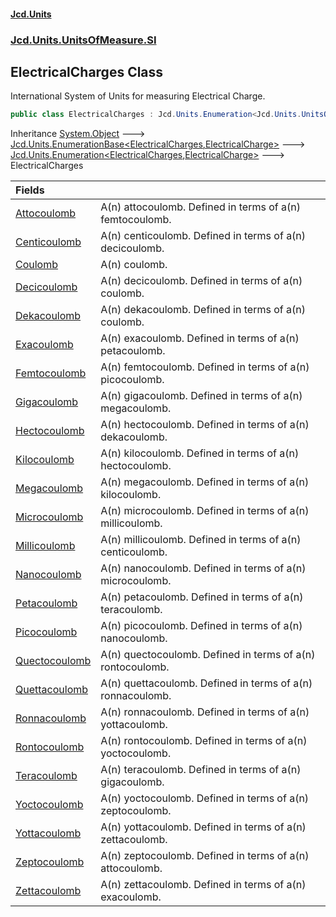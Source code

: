 #### [Jcd.Units](index.md 'index')
### [Jcd.Units.UnitsOfMeasure.SI](Jcd.Units.UnitsOfMeasure.SI.md 'Jcd.Units.UnitsOfMeasure.SI')

## ElectricalCharges Class

International System of Units for measuring Electrical Charge.

```csharp
public class ElectricalCharges : Jcd.Units.Enumeration<Jcd.Units.UnitsOfMeasure.SI.ElectricalCharges, Jcd.Units.UnitTypes.ElectricalCharge>
```

Inheritance [System.Object](https://docs.microsoft.com/en-us/dotnet/api/System.Object 'System.Object') &#129106; [Jcd.Units.EnumerationBase&lt;](Jcd.Units.EnumerationBase_TEnumeration,T_.md 'Jcd.Units.EnumerationBase<TEnumeration,T>')[ElectricalCharges](Jcd.Units.UnitsOfMeasure.SI.ElectricalCharges.md 'Jcd.Units.UnitsOfMeasure.SI.ElectricalCharges')[,](Jcd.Units.EnumerationBase_TEnumeration,T_.md 'Jcd.Units.EnumerationBase<TEnumeration,T>')[ElectricalCharge](Jcd.Units.UnitTypes.ElectricalCharge.md 'Jcd.Units.UnitTypes.ElectricalCharge')[&gt;](Jcd.Units.EnumerationBase_TEnumeration,T_.md 'Jcd.Units.EnumerationBase<TEnumeration,T>') &#129106; [Jcd.Units.Enumeration&lt;](Jcd.Units.Enumeration_TEnumeration,T_.md 'Jcd.Units.Enumeration<TEnumeration,T>')[ElectricalCharges](Jcd.Units.UnitsOfMeasure.SI.ElectricalCharges.md 'Jcd.Units.UnitsOfMeasure.SI.ElectricalCharges')[,](Jcd.Units.Enumeration_TEnumeration,T_.md 'Jcd.Units.Enumeration<TEnumeration,T>')[ElectricalCharge](Jcd.Units.UnitTypes.ElectricalCharge.md 'Jcd.Units.UnitTypes.ElectricalCharge')[&gt;](Jcd.Units.Enumeration_TEnumeration,T_.md 'Jcd.Units.Enumeration<TEnumeration,T>') &#129106; ElectricalCharges

| Fields | |
| :--- | :--- |
| [Attocoulomb](Jcd.Units.UnitsOfMeasure.SI.ElectricalCharges.Attocoulomb.md 'Jcd.Units.UnitsOfMeasure.SI.ElectricalCharges.Attocoulomb') | A(n) attocoulomb. Defined in terms of a(n) femtocoulomb. |
| [Centicoulomb](Jcd.Units.UnitsOfMeasure.SI.ElectricalCharges.Centicoulomb.md 'Jcd.Units.UnitsOfMeasure.SI.ElectricalCharges.Centicoulomb') | A(n) centicoulomb. Defined in terms of a(n) decicoulomb. |
| [Coulomb](Jcd.Units.UnitsOfMeasure.SI.ElectricalCharges.Coulomb.md 'Jcd.Units.UnitsOfMeasure.SI.ElectricalCharges.Coulomb') | A(n) coulomb. |
| [Decicoulomb](Jcd.Units.UnitsOfMeasure.SI.ElectricalCharges.Decicoulomb.md 'Jcd.Units.UnitsOfMeasure.SI.ElectricalCharges.Decicoulomb') | A(n) decicoulomb. Defined in terms of a(n) coulomb. |
| [Dekacoulomb](Jcd.Units.UnitsOfMeasure.SI.ElectricalCharges.Dekacoulomb.md 'Jcd.Units.UnitsOfMeasure.SI.ElectricalCharges.Dekacoulomb') | A(n) dekacoulomb. Defined in terms of a(n) coulomb. |
| [Exacoulomb](Jcd.Units.UnitsOfMeasure.SI.ElectricalCharges.Exacoulomb.md 'Jcd.Units.UnitsOfMeasure.SI.ElectricalCharges.Exacoulomb') | A(n) exacoulomb. Defined in terms of a(n) petacoulomb. |
| [Femtocoulomb](Jcd.Units.UnitsOfMeasure.SI.ElectricalCharges.Femtocoulomb.md 'Jcd.Units.UnitsOfMeasure.SI.ElectricalCharges.Femtocoulomb') | A(n) femtocoulomb. Defined in terms of a(n) picocoulomb. |
| [Gigacoulomb](Jcd.Units.UnitsOfMeasure.SI.ElectricalCharges.Gigacoulomb.md 'Jcd.Units.UnitsOfMeasure.SI.ElectricalCharges.Gigacoulomb') | A(n) gigacoulomb. Defined in terms of a(n) megacoulomb. |
| [Hectocoulomb](Jcd.Units.UnitsOfMeasure.SI.ElectricalCharges.Hectocoulomb.md 'Jcd.Units.UnitsOfMeasure.SI.ElectricalCharges.Hectocoulomb') | A(n) hectocoulomb. Defined in terms of a(n) dekacoulomb. |
| [Kilocoulomb](Jcd.Units.UnitsOfMeasure.SI.ElectricalCharges.Kilocoulomb.md 'Jcd.Units.UnitsOfMeasure.SI.ElectricalCharges.Kilocoulomb') | A(n) kilocoulomb. Defined in terms of a(n) hectocoulomb. |
| [Megacoulomb](Jcd.Units.UnitsOfMeasure.SI.ElectricalCharges.Megacoulomb.md 'Jcd.Units.UnitsOfMeasure.SI.ElectricalCharges.Megacoulomb') | A(n) megacoulomb. Defined in terms of a(n) kilocoulomb. |
| [Microcoulomb](Jcd.Units.UnitsOfMeasure.SI.ElectricalCharges.Microcoulomb.md 'Jcd.Units.UnitsOfMeasure.SI.ElectricalCharges.Microcoulomb') | A(n) microcoulomb. Defined in terms of a(n) millicoulomb. |
| [Millicoulomb](Jcd.Units.UnitsOfMeasure.SI.ElectricalCharges.Millicoulomb.md 'Jcd.Units.UnitsOfMeasure.SI.ElectricalCharges.Millicoulomb') | A(n) millicoulomb. Defined in terms of a(n) centicoulomb. |
| [Nanocoulomb](Jcd.Units.UnitsOfMeasure.SI.ElectricalCharges.Nanocoulomb.md 'Jcd.Units.UnitsOfMeasure.SI.ElectricalCharges.Nanocoulomb') | A(n) nanocoulomb. Defined in terms of a(n) microcoulomb. |
| [Petacoulomb](Jcd.Units.UnitsOfMeasure.SI.ElectricalCharges.Petacoulomb.md 'Jcd.Units.UnitsOfMeasure.SI.ElectricalCharges.Petacoulomb') | A(n) petacoulomb. Defined in terms of a(n) teracoulomb. |
| [Picocoulomb](Jcd.Units.UnitsOfMeasure.SI.ElectricalCharges.Picocoulomb.md 'Jcd.Units.UnitsOfMeasure.SI.ElectricalCharges.Picocoulomb') | A(n) picocoulomb. Defined in terms of a(n) nanocoulomb. |
| [Quectocoulomb](Jcd.Units.UnitsOfMeasure.SI.ElectricalCharges.Quectocoulomb.md 'Jcd.Units.UnitsOfMeasure.SI.ElectricalCharges.Quectocoulomb') | A(n) quectocoulomb. Defined in terms of a(n) rontocoulomb. |
| [Quettacoulomb](Jcd.Units.UnitsOfMeasure.SI.ElectricalCharges.Quettacoulomb.md 'Jcd.Units.UnitsOfMeasure.SI.ElectricalCharges.Quettacoulomb') | A(n) quettacoulomb. Defined in terms of a(n) ronnacoulomb. |
| [Ronnacoulomb](Jcd.Units.UnitsOfMeasure.SI.ElectricalCharges.Ronnacoulomb.md 'Jcd.Units.UnitsOfMeasure.SI.ElectricalCharges.Ronnacoulomb') | A(n) ronnacoulomb. Defined in terms of a(n) yottacoulomb. |
| [Rontocoulomb](Jcd.Units.UnitsOfMeasure.SI.ElectricalCharges.Rontocoulomb.md 'Jcd.Units.UnitsOfMeasure.SI.ElectricalCharges.Rontocoulomb') | A(n) rontocoulomb. Defined in terms of a(n) yoctocoulomb. |
| [Teracoulomb](Jcd.Units.UnitsOfMeasure.SI.ElectricalCharges.Teracoulomb.md 'Jcd.Units.UnitsOfMeasure.SI.ElectricalCharges.Teracoulomb') | A(n) teracoulomb. Defined in terms of a(n) gigacoulomb. |
| [Yoctocoulomb](Jcd.Units.UnitsOfMeasure.SI.ElectricalCharges.Yoctocoulomb.md 'Jcd.Units.UnitsOfMeasure.SI.ElectricalCharges.Yoctocoulomb') | A(n) yoctocoulomb. Defined in terms of a(n) zeptocoulomb. |
| [Yottacoulomb](Jcd.Units.UnitsOfMeasure.SI.ElectricalCharges.Yottacoulomb.md 'Jcd.Units.UnitsOfMeasure.SI.ElectricalCharges.Yottacoulomb') | A(n) yottacoulomb. Defined in terms of a(n) zettacoulomb. |
| [Zeptocoulomb](Jcd.Units.UnitsOfMeasure.SI.ElectricalCharges.Zeptocoulomb.md 'Jcd.Units.UnitsOfMeasure.SI.ElectricalCharges.Zeptocoulomb') | A(n) zeptocoulomb. Defined in terms of a(n) attocoulomb. |
| [Zettacoulomb](Jcd.Units.UnitsOfMeasure.SI.ElectricalCharges.Zettacoulomb.md 'Jcd.Units.UnitsOfMeasure.SI.ElectricalCharges.Zettacoulomb') | A(n) zettacoulomb. Defined in terms of a(n) exacoulomb. |
